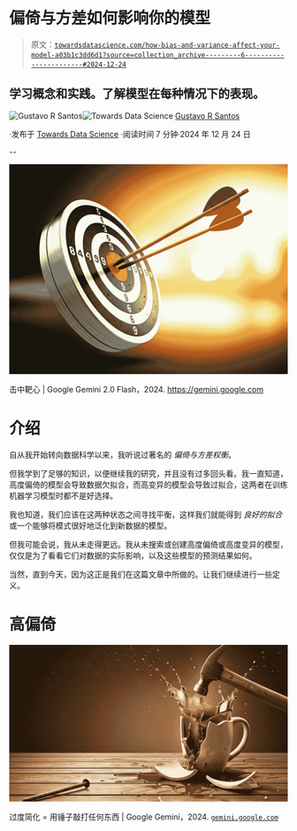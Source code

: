 # 偏倚与方差如何影响你的模型

> 原文：[`towardsdatascience.com/how-bias-and-variance-affect-your-model-a03b1c3dd6d1?source=collection_archive---------6-----------------------#2024-12-24`](https://towardsdatascience.com/how-bias-and-variance-affect-your-model-a03b1c3dd6d1?source=collection_archive---------6-----------------------#2024-12-24)

## 学习概念和实践。了解模型在每种情况下的表现。

[](https://gustavorsantos.medium.com/?source=post_page---byline--a03b1c3dd6d1--------------------------------)![Gustavo R Santos](https://gustavorsantos.medium.com/?source=post_page---byline--a03b1c3dd6d1--------------------------------)[](https://towardsdatascience.com/?source=post_page---byline--a03b1c3dd6d1--------------------------------)![Towards Data Science](https://towardsdatascience.com/?source=post_page---byline--a03b1c3dd6d1--------------------------------) [Gustavo R Santos](https://gustavorsantos.medium.com/?source=post_page---byline--a03b1c3dd6d1--------------------------------)

·发布于 [Towards Data Science](https://towardsdatascience.com/?source=post_page---byline--a03b1c3dd6d1--------------------------------) ·阅读时间 7 分钟·2024 年 12 月 24 日

--

![](img/29fa767247b39410915d7550e2038134.png)

击中靶心 | Google Gemini 2.0 Flash，2024\. https://gemini.google.com

# 介绍

自从我开始转向数据科学以来，我听说过著名的 *偏倚与方差权衡*。

但我学到了足够的知识，以便继续我的研究，并且没有过多回头看。我一直知道，高度偏倚的模型会导致数据欠拟合，而高变异的模型会导致过拟合，这两者在训练机器学习模型时都不是好选择。

我也知道，我们应该在这两种状态之间寻找平衡，这样我们就能得到 *良好的拟合* 或一个能够将模式很好地泛化到新数据的模型。

但我可能会说，我从未走得更远。我从未搜索或创建高度偏倚或高度变异的模型，仅仅是为了看看它们对数据的实际影响，以及这些模型的预测结果如何。

当然，直到今天，因为这正是我们在这篇文章中所做的。让我们继续进行一些定义。

# 高偏倚

![](img/a67a940074637324905fe5aec8017a6a.png)

过度简化 = 用锤子敲打任何东西 | Google Gemini，2024\. [`gemini.google.com`](https://gemini.google.com)
